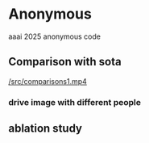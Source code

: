 # Anonymous
aaai 2025 anonymous code

## Comparison with sota


[/src/comparisons1.mp4](https://github.com/Anonymous-AAAi-2025/Anonymous/blob/main/src/ablation.mp4)



### drive image with different people



## ablation study

